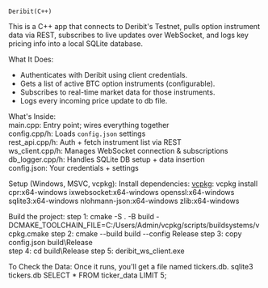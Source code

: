								                                                                Deribit(C++)

This is a C++ app that connects to Deribit's Testnet, pulls option instrument data via REST, subscribes to live updates over WebSocket, and logs key pricing info into a local SQLite database.

What It Does:
- Authenticates with Deribit using client credentials.
- Gets a list of active BTC option instruments (configurable).
- Subscribes to real-time market data for those instruments.
- Logs every incoming price update to db file.
 
What's Inside:                                      
main.cpp: Entry point; wires everything together       
config.cpp/h: Loads `config.json` settings                 
rest_api.cpp/h: Auth + fetch instrument list via REST        
ws_client.cpp/h: Manages WebSocket connection & subscriptions 
db_logger.cpp/h: Handles SQLite DB setup + data insertion     
config.json: Your credentials + settings                  


Setup (Windows, MSVC, vcpkg):
Install dependencies: [vcpkg](https://github.com/microsoft/vcpkg):
vcpkg install cpr:x64-windows ixwebsocket:x64-windows openssl:x64-windows sqlite3:x64-windows nlohmann-json:x64-windows   zlib:x64-windows

Build the project:
step 1: cmake -S . -B build -DCMAKE_TOOLCHAIN_FILE=C:/Users/Admin/vcpkg/scripts/buildsystems/vcpkg.cmake
step 2: cmake --build build --config Release
step 3: copy config.json build\Release\
step 4: cd build\Release
step 5: deribit_ws_client.exe

To Check the Data:
Once it runs, you'll get a file named tickers.db.
sqlite3 tickers.db
SELECT * FROM ticker_data LIMIT 5;
